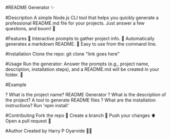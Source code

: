 #README Generator ✨

#Description
A simple Node.js CLI tool that helps you quickly generate a professional README.md file for your projects. Just answer a few questions, and boom! 🎉

#Features
🎤 Interactive prompts to gather project info.
📄 Automatically generates a markdown README.
🚀 Easy to use from the command line.

#Installation
Clone the repo:
git clone "link goes here"


#Usage
Run the generator:
Answer the prompts (e.g., project name, description, installation steps), and a README.md will be created in your folder. 📄

#Example

? What is the project name? README Generator
? What is the description of the project? A tool to generate README files
? What are the installation instructions? Run 'npm install'


#Contributing
Fork the repo 🍴
Create a branch 🌱
Push your changes ⬆️
Open a pull request 💬

#Author
Created by Harry P Oyarvide 👨‍💻
